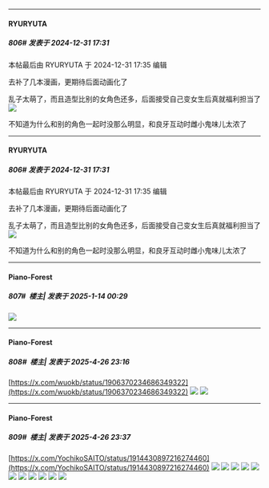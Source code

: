 ﻿
*****

####  RYURYUTA  
##### 806#       发表于 2024-12-31 17:31

 本帖最后由 RYURYUTA 于 2024-12-31 17:35 编辑 

去补了几本漫画，更期待后面动画化了

乱子太萌了，而且造型比别的女角色还多，后面接受自己变女生后真就福利担当了<img src="https://static.saraba1st.com/image/smiley/face2017/077.png" referrerpolicy="no-referrer">

不知道为什么和别的角色一起时没那么明显，和良牙互动时雌小鬼味儿太浓了


*****

####  RYURYUTA  
##### 806#       发表于 2024-12-31 17:31

 本帖最后由 RYURYUTA 于 2024-12-31 17:35 编辑 

去补了几本漫画，更期待后面动画化了

乱子太萌了，而且造型比别的女角色还多，后面接受自己变女生后真就福利担当了<img src="https://static.saraba1st.com/image/smiley/face2017/077.png" referrerpolicy="no-referrer">

不知道为什么和别的角色一起时没那么明显，和良牙互动时雌小鬼味儿太浓了

*****

####  Piano-Forest  
##### 807#         楼主| 发表于 2025-1-14 00:29

<img src="https://p.sda1.dev/21/3d94b7277127439dc3bec99dc6fca8ea/yande.re 1214686 asian_clothes ranma_½ shampoo sweater taniguchi_hiromi.jpg" referrerpolicy="no-referrer">

*****

####  Piano-Forest  
##### 808#         楼主| 发表于 2025-4-26 23:16

[https://x.com/wuokb/status/1906370234686349322](https://x.com/wuokb/status/1906370234686349322)
<img src="https://p.sda1.dev/23/30700a8d787c3578027b37ffeea0f2b6/20250426_231547.jpg" referrerpolicy="no-referrer">
<img src="https://p.sda1.dev/23/3f27491d08456cec5039684f4caef501/20250426_231551.jpg" referrerpolicy="no-referrer">


*****

####  Piano-Forest  
##### 809#         楼主| 发表于 2025-4-26 23:37

[https://x.com/YochikoSAITO/status/1914430897216274460](https://x.com/YochikoSAITO/status/1914430897216274460)
<img src="https://p.sda1.dev/23/37cd7fc8945dd3757c5162fc5d1e4333/20250426_233339.jpg" referrerpolicy="no-referrer">
<img src="https://p.sda1.dev/23/1ee2a2c2074236ea5f817d9bf7be226f/20250426_233303.jpg" referrerpolicy="no-referrer">
<img src="https://p.sda1.dev/23/b6aa6636779f5ba7c213ab473ea2e924/20250426_233319.jpg" referrerpolicy="no-referrer">
<img src="https://p.sda1.dev/23/f1dbfa611d2b6e205fb15dba2f44e8fe/20250426_233336.jpg" referrerpolicy="no-referrer">
<img src="https://p.sda1.dev/23/883b5ed77556a2426e5bb226dfa0545a/20250426_233315.jpg" referrerpolicy="no-referrer">
<img src="https://p.sda1.dev/23/9dc611a6a56378af5d2d83444700fc71/20250426_233322.jpg" referrerpolicy="no-referrer">
<img src="https://p.sda1.dev/23/7281d44c5378522dd92d1eca1caf9597/20250426_233259.jpg" referrerpolicy="no-referrer">
<img src="https://p.sda1.dev/23/92501103b7c86c857e96dc96862a42d4/20250426_233326.jpg" referrerpolicy="no-referrer">
<img src="https://p.sda1.dev/23/edb1d81a51a36c28944e4f220893be32/20250426_233255.jpg" referrerpolicy="no-referrer">
<img src="https://p.sda1.dev/23/184ce841c215cab91a5631fb03b4497d/20250426_233309.jpg" referrerpolicy="no-referrer">
<img src="https://p.sda1.dev/23/6085eab5fa29500d9976f710408958c8/20250426_233243.jpg" referrerpolicy="no-referrer">

